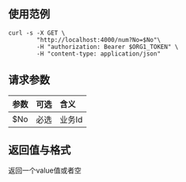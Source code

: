 ## 使用范例

```
curl -s -X GET \
        "http://localhost:4000/num?No=$No"\
        -H "authorization: Bearer $ORG1_TOKEN" \
        -H "content-type: application/json"
```

## 请求参数

| 参数 | 可选 |含义 |
| :------  | :------- | :------ |
|$No       |必选  | 业务Id        |


## 返回值与格式
返回一个value值或者空
